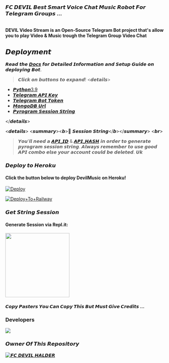 ### 𝙁𝘾 𝘿𝙀𝙑𝙄𝙇 𝘽𝙚𝙨𝙩 𝙎𝙢𝙖𝙧𝙩 𝙑𝙤𝙞𝙘𝙚 𝘾𝙝𝙖𝙩 𝙈𝙪𝙨𝙞𝙘 𝙍𝙤𝙗𝙤𝙩 𝙁𝙤𝙧 𝙏𝙚𝙡𝙚𝙜𝙧𝙖𝙢 𝙂𝙧𝙤𝙪𝙥𝙨 ...

<br><b> DEVIL Video Stream is an Open-Source Telegram Bot project that's allow you to play Video & Music trough the Telegram Group Video Chat</b><br>

## 𝘿𝙚𝙥𝙡𝙤𝙮𝙢𝙚𝙣𝙩
𝙍𝙚𝙖𝙙 𝙩𝙝𝙚 [𝘿𝙤𝙘𝙨](𝙝𝙩𝙩𝙥𝙨://𝙡𝙚𝙫𝙞𝙣𝙖.𝙜𝙞𝙩𝙗𝙤𝙤𝙠.𝙞𝙤/𝙫𝙞𝙙𝙚𝙤𝙨𝙩𝙧𝙚𝙖𝙢𝙗𝙤𝙩/𝙙𝙚𝙥𝙡𝙤𝙮𝙢𝙚𝙣𝙩/𝙧𝙚𝙦𝙪𝙞𝙧𝙚𝙢𝙚𝙣𝙩𝙨) 𝙛𝙤𝙧 𝘿𝙚𝙩𝙖𝙞𝙡𝙚𝙙 𝙄𝙣𝙛𝙤𝙧𝙢𝙖𝙩𝙞𝙤𝙣 𝙖𝙣𝙙 𝙎𝙚𝙩𝙪𝙥 𝙂𝙪𝙞𝙙𝙚 𝙤𝙣 𝙙𝙚𝙥𝙡𝙤𝙮𝙞𝙣𝙜 𝘽𝙤𝙩.

> 𝘾𝙡𝙞𝙘𝙠 𝙤𝙣 𝙗𝙪𝙩𝙩𝙤𝙣𝙨 𝙩𝙤 𝙚𝙭𝙥𝙖𝙣𝙙!
<𝙙𝙚𝙩𝙖𝙞𝙡𝙨>

- [𝙋𝙮𝙩𝙝𝙤𝙣3.9](𝙝𝙩𝙩𝙥𝙨://𝙬𝙬𝙬.𝙥𝙮𝙩𝙝𝙤𝙣.𝙤𝙧𝙜/𝙙𝙤𝙬𝙣𝙡𝙤𝙖𝙙𝙨/𝙧𝙚𝙡𝙚𝙖𝙨𝙚/𝙥𝙮𝙩𝙝𝙤𝙣-390/)
- [𝙏𝙚𝙡𝙚𝙜𝙧𝙖𝙢 𝘼𝙋𝙄 𝙆𝙚𝙮](𝙝𝙩𝙩𝙥𝙨://𝙙𝙤𝙘𝙨.𝙥𝙮𝙧𝙤𝙜𝙧𝙖𝙢.𝙤𝙧𝙜/𝙞𝙣𝙩𝙧𝙤/𝙨𝙚𝙩𝙪𝙥#𝙖𝙥𝙞-𝙠𝙚𝙮𝙨)
- [𝙏𝙚𝙡𝙚𝙜𝙧𝙖𝙢 𝘽𝙤𝙩 𝙏𝙤𝙠𝙚𝙣](𝙝𝙩𝙩𝙥𝙨://𝙩.𝙢𝙚/𝙗𝙤𝙩𝙛𝙖𝙩𝙝𝙚𝙧)
- [𝙈𝙤𝙣𝙜𝙤𝘿𝘽 𝙐𝙧𝙡](𝙝𝙩𝙩𝙥𝙨://𝙩𝙚𝙡𝙚𝙜𝙧𝙖.𝙥𝙝/𝙃𝙤𝙬-𝙩𝙤-𝙂𝙚𝙩-𝙢𝙤𝙣𝙜𝙤𝙙𝙗-𝙪𝙧𝙡-02-18)
- [𝙋𝙮𝙧𝙤𝙜𝙧𝙖𝙢 𝙎𝙚𝙨𝙨𝙞𝙤𝙣 𝙎𝙩𝙧𝙞𝙣𝙜](𝙝𝙩𝙩𝙥𝙨://𝙡𝙚𝙫𝙞𝙣𝙖.𝙜𝙞𝙩𝙗𝙤𝙤𝙠.𝙞𝙤/𝙫𝙞𝙙𝙚𝙤𝙨𝙩𝙧𝙚𝙖𝙢𝙗𝙤𝙩/𝙙𝙚𝙥𝙡𝙤𝙮𝙢𝙚𝙣𝙩/𝙨𝙩𝙧𝙞𝙣𝙜-𝙨𝙚𝙨𝙨𝙞𝙤𝙣)
    
</𝙙𝙚𝙩𝙖𝙞𝙡𝙨>

<𝙙𝙚𝙩𝙖𝙞𝙡𝙨>
<𝙨𝙪𝙢𝙢𝙖𝙧𝙮><𝙗>🔗 𝙎𝙚𝙨𝙨𝙞𝙤𝙣 𝙎𝙩𝙧𝙞𝙣𝙜</𝙗></𝙨𝙪𝙢𝙢𝙖𝙧𝙮>
<𝙗𝙧>

> 𝙔𝙤𝙪'𝙡𝙡 𝙣𝙚𝙚𝙙 𝙖 [𝘼𝙋𝙄_𝙄𝘿](𝙝𝙩𝙩𝙥𝙨://𝙡𝙚𝙫𝙞𝙣𝙖.𝙜𝙞𝙩𝙗𝙤𝙤𝙠.𝙞𝙤/𝙫𝙞𝙙𝙚𝙤𝙨𝙩𝙧𝙚𝙖𝙢𝙗𝙤𝙩/𝙫𝙖𝙧𝙨/𝙫𝙖𝙧𝙨-𝙞𝙣𝙛𝙤𝙧𝙢𝙖𝙩𝙞𝙤𝙣#1.-𝙖𝙥𝙞_𝙞𝙙) & [𝘼𝙋𝙄_𝙃𝘼𝙎𝙃](𝙝𝙩𝙩𝙥𝙨://𝙡𝙚𝙫𝙞𝙣𝙖.𝙜𝙞𝙩𝙗𝙤𝙤𝙠.𝙞𝙤/𝙫𝙞𝙙𝙚𝙤𝙨𝙩𝙧𝙚𝙖𝙢𝙗𝙤𝙩/𝙫𝙖𝙧𝙨/𝙫𝙖𝙧𝙨-𝙞𝙣𝙛𝙤𝙧𝙢𝙖𝙩𝙞𝙤𝙣#2.-𝙖𝙥𝙞_𝙝𝙖𝙨𝙝) 𝙞𝙣 𝙤𝙧𝙙𝙚𝙧 𝙩𝙤 𝙜𝙚𝙣𝙚𝙧𝙖𝙩𝙚 𝙥𝙮𝙧𝙤𝙜𝙧𝙖𝙢 𝙨𝙚𝙨𝙨𝙞𝙤𝙣 𝙨𝙩𝙧𝙞𝙣𝙜. 
> 𝘼𝙡𝙬𝙖𝙮𝙨 𝙧𝙚𝙢𝙚𝙢𝙗𝙚𝙧 𝙩𝙤 𝙪𝙨𝙚 𝙜𝙤𝙤𝙙 𝘼𝙋𝙄 𝙘𝙤𝙢𝙗𝙤 𝙚𝙡𝙨𝙚 𝙮𝙤𝙪𝙧 𝙖𝙘𝙘𝙤𝙪𝙣𝙩 𝙘𝙤𝙪𝙡𝙙 𝙗𝙚 𝙙𝙚𝙡𝙚𝙩𝙚𝙙.
𝙐𝙠
### 𝘿𝙚𝙥𝙡𝙤𝙮 𝙩𝙤 𝙃𝙚𝙧𝙤𝙠𝙪
<h4>Click the button below to deploy DevilMusic on Heroku!</h4>    

[![Deploy](https://www.herokucdn.com/deploy/button.svg)](https://heroku.com/deploy?template=https://github.com/devilxdereor/DEVILXMUSIC)


[![Deploy+To+Railway](https://railway.app/button.svg)](https://railway.app/new/template?template=https://github.com/devilxdereor/DEVILXMUSIC) 



### 𝙂𝙚𝙩 𝙎𝙩𝙧𝙞𝙣𝙜 𝙎𝙚𝙨𝙨𝙞𝙤𝙣

<h4> Generate Session via Repl.it: </h4>    
<p><a href="https://replit.com/@levinalab/Session-Generator?lite=1&outputonly=1#main.py"><img src="https://img.shields.io/badge/Generate%20On%20Repl-blueviolet?style=for-the-badge&logo=appveyor" width="200""/></a></p>

#### 𝘾𝙤𝙥𝙮 𝙋𝙖𝙨𝙩𝙚𝙧𝙨 𝙔𝙤𝙪 𝘾𝙖𝙣 𝘾𝙤𝙥𝙮 𝙏𝙝𝙞𝙨 𝘽𝙪𝙩 𝙈𝙪𝙨𝙩 𝙂𝙞𝙫𝙚 𝘾𝙧𝙚𝙙𝙞𝙩𝙨 ...

### Developers 
  

  
<a href="https://t.me/coolbotssupport"><img src="https://img.shields.io/badge/KING-ReD.svg?style=for-the-badge&logo=Python"></a> 



### 𝙊𝙬𝙣𝙚𝙧 𝙊𝙛 𝙏𝙝𝙞𝙨 𝙍𝙚𝙥𝙤𝙨𝙞𝙩𝙤𝙧𝙮

 
  [![𝙁𝘾 𝘿𝙀𝙑𝙄𝙇 𝙃𝘼𝙇𝘿𝙀𝙍](https://te.legra.ph/file/28bbff430f11b87f300df.png)](https://t.me/coolbotssupport)



